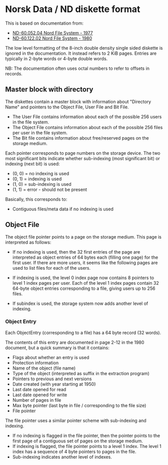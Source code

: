 Norsk Data / ND diskette format
================================

This is based on documentation from: 
- [ND-60.052.04 Nord File System - 1977](http://heim.bitraf.no/tingo/files/nd/ND-60.052.04_NORD_File_System_April_1977_ocr.pdf)
- [ND-60.122.02 Nord File System - 1980](http://heim.bitraf.no/tingo/files/nd/ND-60.122.02_NORD_File_System_-_System_Documentation_January_1980_ocr.pdf)


The low level formatting of the 8-inch double density single sided
diskette is ignored in the documentation. It instead refers to 2 KiB
pages. Entries are typically in 2-byte words or 4-byte double words.

NB: The documentation often uses octal numbers to refer to offsets in
records.

Master block with directory
----------------------

The diskettes contain a master block with information about "Directory
Name" and pointers to the Object File, User File and Bit File.

- The User File contains information about each of the possible 256
  users in the file system.
- The Object File contains information about each of the possible 256
  files per user in the file system.
- The Bit file contains information about free/reserved pages on the
  storage medium.

Each pointer corresponds to page numbers on the storage device. The
two most significant bits indicate whether sub-indexing (most
significant bit) or indexing (next bit) is used:

- (0, 0) = no indexing is used
- (0, 1) = indexing is used
- (1, 0) = sub-indexing is used
- (1, 1) = error - should not be present

Basically, this corresponds to: 
- Contiguous files/meta data if no indexing is used


Object File
-----------

The object file pointer points to a page on the storage medium. 
This page is interpreted as follows:

- If no indexing is used, then the 32 first entries of the page are
  interpreted as object entries of 64 bytes each (filling one page) for
  the first user. If there are more users, it seems like the following
  pages are used to list files for each of the users.
  
- If indexing is used, the level 0 index page now contains 8 pointers
  to level 1 index pages per user. Each of the level 1 index pages
  contain 32 64-byte object entries corresponding to a file, giving
  users up to 256 files.
  
- If subindex is used, the storage system now adds another level of
  indexing.

### Object Entry

Each ObjectEntry (corresponding to a file) has a 64 byte record (32 words). 

The contents of this entry are documented in page 2-12 in the 1980
document, but a quick summary is that it contains:

- Flags about whether an entry is used
- Protection information
- Name of the object (file name) 
- Type of the object (interpreted as suffix in the extraction program)
- Pointers to previous and next versions
- Date created (with year starting at 1950)
- Last date opened for read
- Last date opened for write
- Number of pages in file
- Max byte pointer (last byte in file / corresponding to the file size)
- File pointer 

The file pointer uses a similar pointer scheme with sub-indexing and
indexing.

- If no indexing is flagged in the file pointer, then the pointer 
  points to the first page of a contiguous set of pages on the storage
  medium. 
- If indexing is flagged, the file pointer points to a level 1 index.
  The level 1 index has a sequence of 4 byte pointers to pages in the
  file.
- Sub-indexing indicates another level of indexes.


